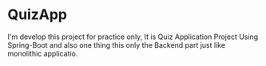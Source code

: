 # QuizApp
I'm develop this project for practice only, It is Quiz Application Project Using Spring-Boot and also one thing this only the Backend part just like monolithic applicatio.
